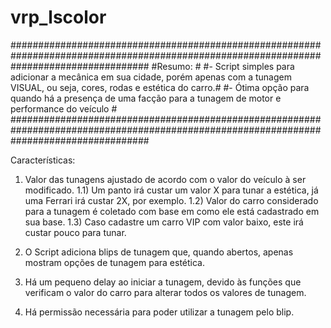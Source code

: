 # vrp_lscolor

#########################################################################################################################################
#Resumo:                                                                                                                                #
#- Script simples para adicionar a mecânica em sua cidade, porém apenas com a tunagem VISUAL, ou seja, cores, rodas e estética do carro.#
#- Ótima opção para quando há a presença de uma facção para a tunagem de motor e performance do veículo                                 #
#########################################################################################################################################


Características:
1) Valor das tunagens ajustado de acordo com o valor do veículo à ser modificado.
  1.1) Um panto irá custar um valor X para tunar a estética, já uma Ferrari irá custar 2X, por exemplo.
  1.2) Valor do carro considerado para a tunagem é coletado com base em como ele está cadastrado em sua base.
  1.3) Caso cadastre um carro VIP com valor baixo, este irá custar pouco para tunar.
  
2) O Script adiciona blips de tunagem que, quando abertos, apenas mostram opções de tunagem para estética.
3) Há um pequeno delay ao iniciar a tunagem, devido às funções que verificam o valor do carro para alterar todos os valores de tunagem.
4) Há permissão necessária para poder utilizar a tunagem pelo blip.
